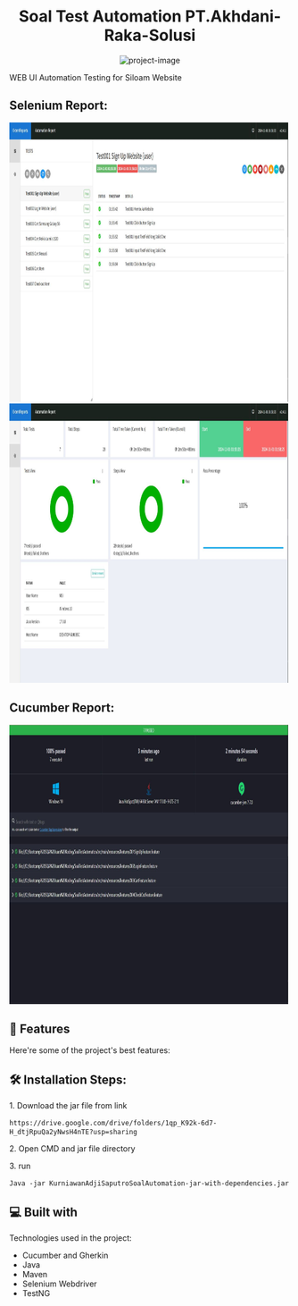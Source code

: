 <h1 align="center" id="title">Soal Test Automation PT.Akhdani-Raka-Solusi</h1>

<p align="center"><img src="https://socialify.git.ci/kurniawanajisaputro/Soal_Tes_Automation_PT.Akhdani-Reka-Solusi/image?font=Inter&language=1&name=1&owner=1&pattern=Circuit%20Board&stargazers=1&theme=Dark" alt="project-image"></p>

<p id="description">WEB UI Automation Testing for Siloam Website</p>

<h2>Selenium Report:</h2>

<img src="Report1.JPG" alt="project-screenshot" width="500" height="500/">
<img src="Report2.JPG" alt="project-screenshot" width="500" height="500/">

<h2>Cucumber Report:</h2>

<img src="Report3.JPG" alt="project-screenshot" width="500" height="500/">

<h2>🧐 Features</h2>

Here're some of the project's best features:

<h2>🛠️ Installation Steps:</h2>

<p>1. Download the jar file from link</p>

```
https://drive.google.com/drive/folders/1qp_K92k-6d7-H_dtjRpuQa2yNwsH4nTE?usp=sharing
```

<p>2. Open CMD and jar file directory</p>

<p>3. run</p>

```
Java -jar KurniawanAdjiSaputroSoalAutomation-jar-with-dependencies.jar
```

  
<h2>💻 Built with</h2>

Technologies used in the project:

*   Cucumber and Gherkin
*   Java
*   Maven
*   Selenium Webdriver
*   TestNG
